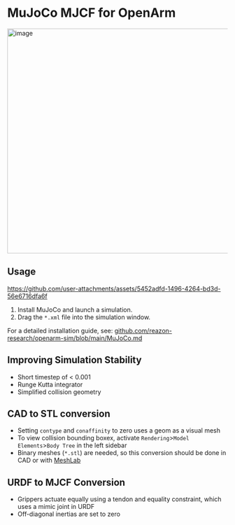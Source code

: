 # MuJoCo MJCF for OpenArm
<img width="514" alt="image" src="https://github.com/user-attachments/assets/84ed9338-8990-46d3-8aee-1e87c55583b5" />


## Usage

https://github.com/user-attachments/assets/5452adfd-1496-4264-bd3d-56e6716dfa6f

1. Install MuJoCo and launch a simulation.
2. Drag the `*.xml` file into the simulation window.

For a detailed installation guide, see: [github.com/reazon-research/openarm-sim/blob/main/MuJoCo.md](https://github.com/reazon-research/openarm-sim/blob/main/openarm_mujoco/README_MuJoCo.md)


## Improving Simulation Stability
- Short timestep of < 0.001
- Runge Kutta integrator
- Simplified collision geometry

## CAD to STL conversion
- Setting `contype` and `conaffinity` to zero uses a geom as a visual mesh
- To view collision bounding boxex, activate `Rendering`>`Model Elements`>`Body Tree` in the left sidebar
- Binary meshes (`*.stl`) are needed, so this conversion should be done in CAD or with [MeshLab](https://github.com/cnr-isti-vclab/meshlab)

## URDF to MJCF Conversion
- Grippers actuate equally using a tendon and equality constraint, which uses a mimic joint in URDF
- Off-diagonal inertias are set to zero

